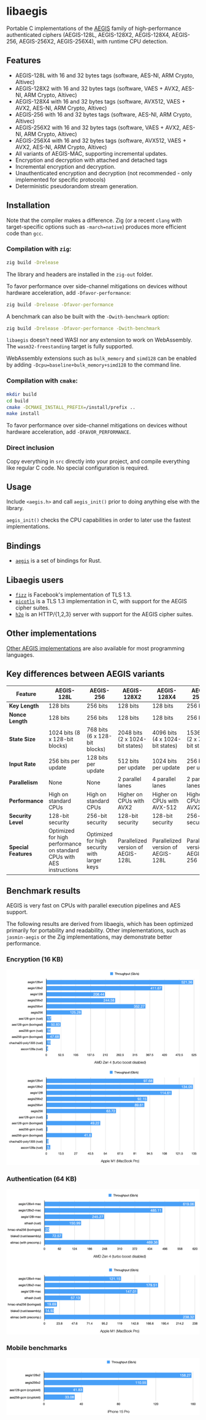 # libaegis

Portable C implementations of the [AEGIS](https://datatracker.ietf.org/doc/draft-irtf-cfrg-aegis-aead/) family of high-performance authenticated ciphers (AEGIS-128L, AEGIS-128X2, AEGIS-128X4, AEGIS-256, AEGIS-256X2, AEGIS-256X4), with runtime CPU detection.

## Features

- AEGIS-128L with 16 and 32 bytes tags (software, AES-NI, ARM Crypto, Altivec)
- AEGIS-128X2 with 16 and 32 bytes tags (software, VAES + AVX2, AES-NI, ARM Crypto, Altivec)
- AEGIS-128X4 with 16 and 32 bytes tags (software, AVX512, VAES + AVX2, AES-NI, ARM Crypto, Altivec)
- AEGIS-256 with 16 and 32 bytes tags (software, AES-NI, ARM Crypto, Altivec)
- AEGIS-256X2 with 16 and 32 bytes tags (software, VAES + AVX2, AES-NI, ARM Crypto, Altivec)
- AEGIS-256X4 with 16 and 32 bytes tags (software, AVX512, VAES + AVX2, AES-NI, ARM Crypto, Altivec)
- All variants of AEGIS-MAC, supporting incremental updates.
- Encryption and decryption with attached and detached tags
- Incremental encryption and decryption.
- Unauthenticated encryption and decryption (not recommended - only implemented for specific protocols)
- Deterministic pseudorandom stream generation.

## Installation

Note that the compiler makes a difference. Zig (or a recent `clang` with target-specific options such as `-march=native`) produces more efficient code than `gcc`.

### Compilation with `zig`:

```sh
zig build -Drelease
```

The library and headers are installed in the `zig-out` folder.

To favor performance over side-channel mitigations on devices without hardware acceleration, add `-Dfavor-performance`:

```sh
zig build -Drelease -Dfavor-performance
```

A benchmark can also be built with the `-Dwith-benchmark` option:

```sh
zig build -Drelease -Dfavor-performance -Dwith-benchmark
```

`libaegis` doesn't need WASI nor any extension to work on WebAssembly. The `wasm32-freestanding` target is fully supported.

WebAssembly extensions such as `bulk_memory` and `simd128` can be enabled by adding `-Dcpu=baseline+bulk_memory+simd128` to the command line.

### Compilation with `cmake`:

```sh
mkdir build
cd build
cmake -DCMAKE_INSTALL_PREFIX=/install/prefix ..
make install
```

To favor performance over side-channel mitigations on devices without hardware acceleration, add `-DFAVOR_PERFORMANCE`.

### Direct inclusion

Copy everything in `src` directly into your project, and compile everything like regular C code. No special configuration is required.

## Usage

Include `<aegis.h>` and call `aegis_init()` prior to doing anything else with the library.

`aegis_init()` checks the CPU capabilities in order to later use the fastest implementations.

## Bindings

* [`aegis`](https://crates.io/crates/aegis) is a set of bindings for Rust.

## Libaegis users

* [`fizz`](https://github.com/facebookincubator/fizz) is Facebook's implementation of TLS 1.3.
* [`picotls`](https://github.com/h2o/picotls) is a TLS 1.3 implementation in C, with support for the AEGIS cipher suites.
* [`h2o`](https://h2o.examp1e.net) is an HTTP/{1,2,3} server with support for the AEGIS cipher suites.

## Other implementations

[Other AEGIS implementations](https://github.com/cfrg/draft-irtf-cfrg-aegis-aead?tab=readme-ov-file#known-implementations) are also available for most programming languages.

## Key differences between AEGIS variants

| **Feature**          | **AEGIS-128L**                                                        | **AEGIS-256**                                | **AEGIS-128X2**                    | **AEGIS-128X4**                    | **AEGIS-256X2**                   | **AEGIS-256X4**                   |
| -------------------- | --------------------------------------------------------------------- | -------------------------------------------- | ---------------------------------- | ---------------------------------- | --------------------------------- | --------------------------------- |
| **Key Length**       | 128 bits                                                              | 256 bits                                     | 128 bits                           | 128 bits                           | 256 bits                          | 256 bits                          |
| **Nonce Length**     | 128 bits                                                              | 256 bits                                     | 128 bits                           | 128 bits                           | 256 bits                          | 256 bits                          |
| **State Size**       | 1024 bits (8 x 128-bit blocks)                                        | 768 bits (6 x 128-bit blocks)                | 2048 bits (2 x 1024-bit states)    | 4096 bits (4 x 1024-bit states)    | 1536 bits (2 x 768-bit states)    | 3072 bits (4 x 768-bit states)    |
| **Input Rate**       | 256 bits per update                                                   | 128 bits per update                          | 512 bits per update                | 1024 bits per update               | 256 bits per update               | 512 bits per update               |
| **Parallelism**      | None                                                                  | None                                         | 2 parallel lanes                   | 4 parallel lanes                   | 2 parallel lanes                  | 4 parallel lanes                  |
| **Performance**      | High on standard CPUs                                                 | High on standard CPUs                        | Higher on CPUs with AVX2           | Higher on CPUs with AVX-512        | Higher on CPUs with AVX2          | Higher on CPUs with AVX-512       |
| **Security Level**   | 128-bit security                                                      | 256-bit security                             | 128-bit security                   | 128-bit security                   | 256-bit security                  | 256-bit security                  |
| **Special Features** | Optimized for high performance on standard CPUs with AES instructions | Optimized for high security with larger keys | Parallelized version of AEGIS-128L | Parallelized version of AEGIS-128L | Parallelized version of AEGIS-256 | Parallelized version of AEGIS-256 |

## Benchmark results

AEGIS is very fast on CPUs with parallel execution pipelines and AES support.

The following results are derived from libaegis, which has been optimized primarily for portability and readability. Other implementations, such as `jasmin-aegis` or the Zig implementations, may demonstrate better performance.

### Encryption (16 KB)

![AEGIS benchmark results](img/bench-encryption.png)

### Authentication (64 KB)

![AEGIS-MAC benchmark results](img/bench-mac.png)

### Mobile benchmarks

![AEGIS mobile benchmark results](img/bench-mobile.png)
